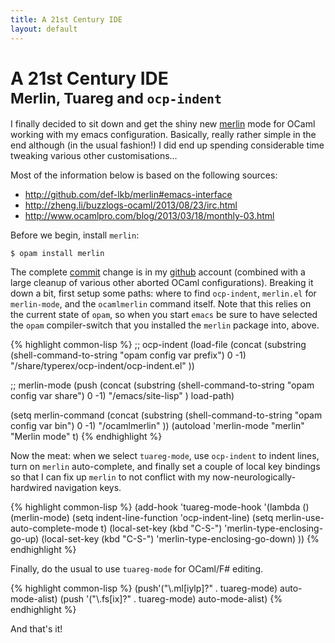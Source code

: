 ```yaml
---
title: A 21st Century IDE
layout: default
---
```


# A 21st Century IDE<br /><small>Merlin, Tuareg and <code>ocp-indent</code></small>

I finally decided to sit down and get the shiny new [merlin][] mode for OCaml working with my emacs configuration. Basically, really rather simple in the end although (in the usual fashion!) I did end up spending considerable time tweaking various other customisations...

Most of the information below is based on the following sources:

+ <http://github.com/def-lkb/merlin#emacs-interface>
+ <http://zheng.li/buzzlogs-ocaml/2013/08/23/irc.html>
+ <http://www.ocamlpro.com/blog/2013/03/18/monthly-03.html>

Before we begin, install `merlin`:

    $ opam install merlin

The complete [commit][] change is in my [github][] account (combined with a large cleanup of various other aborted OCaml configurations). Breaking it down a bit, first setup some paths: where to find `ocp-indent`,  `merlin.el` for `merlin-mode`, and the `ocamlmerlin` command itself. Note that this relies on the current state of `opam`, so when you start `emacs` be sure to have selected the `opam` compiler-switch that you installed the `merlin` package into, above.

{% highlight common-lisp %}
;; ocp-indent
(load-file (concat
            (substring (shell-command-to-string "opam config var prefix") 0 -1)
            "/share/typerex/ocp-indent/ocp-indent.el"
            ))

;; merlin-mode
(push (concat
       (substring (shell-command-to-string "opam config var share") 0 -1)
       "/emacs/site-lisp"
       )
      load-path)

(setq merlin-command
      (concat
       (substring (shell-command-to-string "opam config var bin") 0 -1)
       "/ocamlmerlin"
       ))
(autoload 'merlin-mode "merlin" "Merlin mode" t)
{% endhighlight %}

Now the meat: when we select `tuareg-mode`, use `ocp-indent` to indent lines, turn on `merlin` auto-complete, and finally set a couple of local key bindings so that I can fix up `merlin` to not conflict with my now-neurologically-hardwired navigation keys.

{% highlight common-lisp %}
(add-hook 'tuareg-mode-hook
          '(lambda ()
             (merlin-mode)
             (setq indent-line-function 'ocp-indent-line)
             (setq merlin-use-auto-complete-mode t)
             (local-set-key (kbd "C-S-<up>") 'merlin-type-enclosing-go-up)
             (local-set-key (kbd "C-S-<down>") 'merlin-type-enclosing-go-down)
             ))
{% endhighlight %}

Finally, do the usual to use `tuareg-mode` for OCaml/F# editing.

{% highlight common-lisp %}
(push'("\\.ml[iylp]?" . tuareg-mode) auto-mode-alist)
(push '("\\.fs[ix]?" . tuareg-mode) auto-mode-alist)
{% endhighlight %}

And that's it!

[merlin]: http://kiwi.iuwt.fr/~asmanur/blog/merlin/
[commit]: https://github.com/mor1/rc-files/commit/4a2b0be59081d6df0640af39b48c75c20443c8dc
[github]: http://github.com/mor1
